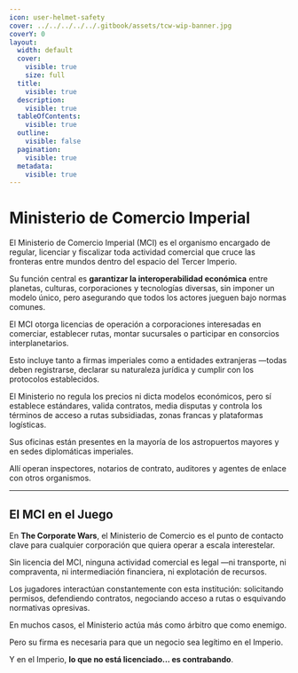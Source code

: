 ```yaml
---
icon: user-helmet-safety
cover: ../../../../../.gitbook/assets/tcw-wip-banner.jpg
coverY: 0
layout:
  width: default
  cover:
    visible: true
    size: full
  title:
    visible: true
  description:
    visible: true
  tableOfContents:
    visible: true
  outline:
    visible: false
  pagination:
    visible: true
  metadata:
    visible: true
---
```


# Ministerio de Comercio Imperial

El Ministerio de Comercio Imperial (MCI) es el organismo encargado de regular, licenciar y fiscalizar toda actividad comercial que cruce las fronteras entre mundos dentro del espacio del Tercer Imperio.

Su función central es **garantizar la interoperabilidad económica** entre planetas, culturas, corporaciones y tecnologías diversas, sin imponer un modelo único, pero asegurando que todos los actores jueguen bajo normas comunes.

El MCI otorga licencias de operación a corporaciones interesadas en comerciar, establecer rutas, montar sucursales o participar en consorcios interplanetarios.

Esto incluye tanto a firmas imperiales como a entidades extranjeras —todas deben registrarse, declarar su naturaleza jurídica y cumplir con los protocolos establecidos.

El Ministerio no regula los precios ni dicta modelos económicos, pero sí establece estándares, valida contratos, media disputas y controla los términos de acceso a rutas subsidiadas, zonas francas y plataformas logísticas.

Sus oficinas están  presentes en la mayoría de los astropuertos mayores y en sedes diplomáticas imperiales.

Allí operan inspectores, notarios de contrato, auditores y agentes de enlace con otros organismos.

***

## El MCI en el Juego

En **The Corporate Wars**, el Ministerio de Comercio es el punto de contacto clave para cualquier corporación que quiera operar a escala interestelar.

Sin licencia del MCI, ninguna actividad comercial es legal —ni transporte, ni compraventa, ni intermediación financiera, ni explotación de recursos.

Los jugadores interactúan constantemente con esta institución: solicitando permisos, defendiendo contratos, negociando acceso a rutas o esquivando normativas opresivas.

En muchos casos, el Ministerio actúa más como árbitro que como enemigo.

Pero su firma es necesaria para que un negocio sea legítimo en el Imperio.

Y en el Imperio, **lo que no está licenciado... es contrabando**.
